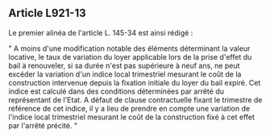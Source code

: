 Article L921-13
----
Le premier alinéa de l'article L. 145-34 est ainsi rédigé :

" A moins d'une modification notable des éléments déterminant la valeur
locative, le taux de variation du loyer applicable lors de la prise d'effet du
bail à renouveler, si sa durée n'est pas supérieure à neuf ans, ne peut excéder
la variation d'un indice local trimestriel mesurant le coût de la construction
intervenue depuis la fixation initiale du loyer du bail expiré. Cet indice est
calculé dans des conditions déterminées par arrêté du représentant de l'Etat. A
défaut de clause contractuelle fixant le trimestre de référence de cet indice,
il y a lieu de prendre en compte une variation de l'indice local trimestriel
mesurant le coût de la construction fixé à cet effet par l'arrêté précité. "
